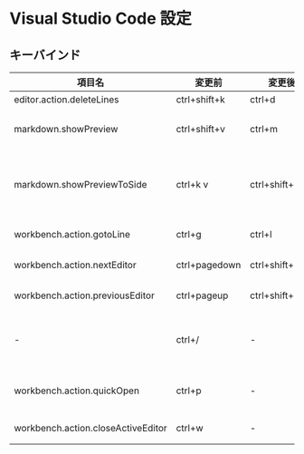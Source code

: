 # Visual Studio Code 設定


## キーバインド
| 項目名                             | 変更前        | 変更後           | 内容                                 |
|------------------------------------|---------------|------------------|--------------------------------------|
| editor.action.deleteLines          | ctrl+shift+k  | ctrl+d           | 行を削除                             |
| markdown.showPreview               | ctrl+shift+v  | ctrl+m           | Markdownプレビュー                   |
| markdown.showPreviewToSide         | ctrl+k v      | ctrl+shift+m     | Markdownプレビュー(サイドウィンドウ) |
| workbench.action.gotoLine          | ctrl+g        | ctrl+l           | 指定行へジャンプ                     |
| workbench.action.nextEditor        | ctrl+pagedown | ctrl+shift+right | 次のタブへ                           |
| workbench.action.previousEditor    | ctrl+pageup   | ctrl+shift+left  | 前のタブへ                           |
| -                                  | ctrl+/        | -                | コメントアウト/コメントアウト解除    |
| workbench.action.quickOpen         | ctrl+p        | -                | ファイルクイックオープン             |
| workbench.action.closeActiveEditor | ctrl+w        | -                | ファイルクローズ                     |